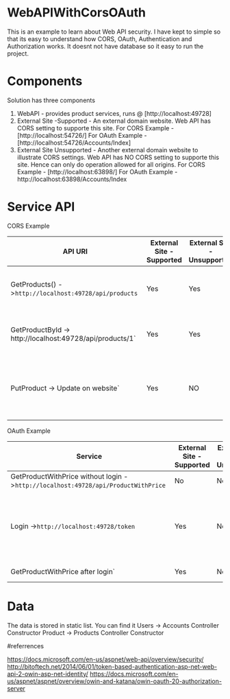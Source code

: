 # WebAPIWithCorsOAuth
This is an example to learn about Web API security. I have kept to simple so that its easy to understand how CORS, OAuth, Authentication and Authorization works.
It doesnt not have database so it easy to run the project.
# Components
Solution has three components
1. WebAPI - provides product services, runs @ [http://localhost:49728]
2. External Site -Supported - An external domain website. Web API has CORS setting to supporte this site. 
  For CORS Example - [http://localhost:54726/]
  For OAuth Example - [http://localhost:54726/Accounts/Index]
3. External Site Unsupported - Another external domain website to illustrate CORS settings. Web API has NO CORS setting to supporte this site. Hence can only do operation allowed for all origins.
  For CORS Example - [http://localhost:63898/]
  For OAuth Example - http://localhost:63898/Accounts/Index

# Service API
CORS Example

| API URI | External Site - Supported |  External Site - Unsupported | Comments
| --- | --- | --- | --- |
| GetProducts() ->`http://localhost:49728/api/products` | Yes | Yes | API has CORS setting to allow all origin |
| GetProductById -> http://localhost:49728/api/products/1` | Yes | Yes | API has CORS setting to allow all origin |
|  PutProduct -> Update on website` | Yes  | NO | API has CORS setting to allow only "External Site -Supported" |

OAuth Example

| Service | External Site - Supported |  External Site - Unsupported | Comments
| --- | --- | --- | --- |
| GetProductWithPrice without login ->`http://localhost:49728/api/ProductWithPrice` | No | No | Need OAuth token. |
| Login ->`http://localhost:49728/token` | Yes | No | OAuth [very filmsy] security configuration to allow only "External Site -Supported" |
| GetProductWithPrice after login` | Yes | No | Need OAuth cookie |

# Data
The data is stored in static list. You can find it
Users -> Accounts Controller Constructor
Product -> Products Controller Constructor

#referrences

https://docs.microsoft.com/en-us/aspnet/web-api/overview/security/
http://bitoftech.net/2014/06/01/token-based-authentication-asp-net-web-api-2-owin-asp-net-identity/
https://docs.microsoft.com/en-us/aspnet/aspnet/overview/owin-and-katana/owin-oauth-20-authorization-server

